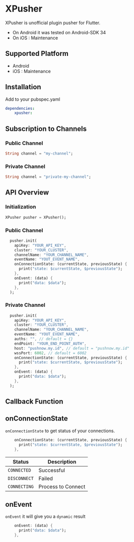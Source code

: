 # XPusher

XPusher is unofficial plugin pusher for Flutter.
- On Android it was tested on Android-SDK 34
- On iOS : Maintenance

## Supported Platform
- Android
- iOS : Maintenance

## Installation

Add to your pubspec.yaml

```yaml
dependencies:
    xpusher: 
```

## Subscription to Channels
### Public Channel
```dart
String channel = "my-channel";
```

### Private Channel
```dart
String channel = "private-my-channel";
```

## API Overview

### Initialization

```dart
XPusher pusher = XPusher();
```

### Public Channel
```dart
  pusher.init(
    apiKey: "YOUR_API_KEY",
    cluster: "YOUR_CLUSTER",
    channelName: "YOUR_CHANNEL_NAME",
    eventName: "YOUT_EVENT_NAME",
    onConnectionState: (currentState, previousState) {
      print("state: $currentState, $previousState");
    },
    onEvent: (data) {
      print("data: $data");
    },
  );
```
### Private Channel
```dart
  pusher.init(
    apiKey: "YOUR_API_KEY",
    cluster: "YOUR_CLUSTER",
    channelName: "YOUR_CHANNEL_NAME",
    eventName: "YOUT_EVENT_NAME",
    auths: "", // default = {}
    endPoint: "YOUR_END_POINT_AUTH",
    host: "pushnow.my.id", // default = "pushnow.my.id"
    wssPort: 6002, // default = 6002
    onConnectionState: (currentState, previousState) {
      print("state: $currentState, $previousState");
    },
    onEvent: (data) {
      print("data: $data");
    },
  );
```

## Callback Function

## onConnectionState
`onConnectionState` to get status of your connections.
```dart
    onConnectionState: (currentState, previousState) {
      print("state: $currentState, $previousState");
    },
```

| Status       | Description        |
|--------------|--------------------|
| `CONNECTED`  | Successful         |
| `DISCONNECT` | Failed             |
| `CONNECTING` | Process to Connect |

## onEvent
`onEvent` it will give you a `dynamic` result
```dart
    onEvent: (data) {
      print("data: $data");
    },
```

